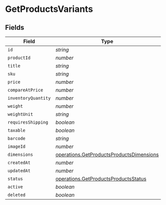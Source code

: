 # GetProductsVariants


## Fields

| Field                                                                                                | Type                                                                                                 | Required                                                                                             | Description                                                                                          |
| ---------------------------------------------------------------------------------------------------- | ---------------------------------------------------------------------------------------------------- | ---------------------------------------------------------------------------------------------------- | ---------------------------------------------------------------------------------------------------- |
| `id`                                                                                                 | *string*                                                                                             | :heavy_minus_sign:                                                                                   | N/A                                                                                                  |
| `productId`                                                                                          | *number*                                                                                             | :heavy_minus_sign:                                                                                   | N/A                                                                                                  |
| `title`                                                                                              | *string*                                                                                             | :heavy_minus_sign:                                                                                   | N/A                                                                                                  |
| `sku`                                                                                                | *string*                                                                                             | :heavy_minus_sign:                                                                                   | N/A                                                                                                  |
| `price`                                                                                              | *number*                                                                                             | :heavy_minus_sign:                                                                                   | N/A                                                                                                  |
| `compareAtPrice`                                                                                     | *number*                                                                                             | :heavy_minus_sign:                                                                                   | N/A                                                                                                  |
| `inventoryQuantity`                                                                                  | *number*                                                                                             | :heavy_minus_sign:                                                                                   | N/A                                                                                                  |
| `weight`                                                                                             | *number*                                                                                             | :heavy_minus_sign:                                                                                   | N/A                                                                                                  |
| `weightUnit`                                                                                         | *string*                                                                                             | :heavy_minus_sign:                                                                                   | N/A                                                                                                  |
| `requiresShipping`                                                                                   | *boolean*                                                                                            | :heavy_minus_sign:                                                                                   | N/A                                                                                                  |
| `taxable`                                                                                            | *boolean*                                                                                            | :heavy_minus_sign:                                                                                   | N/A                                                                                                  |
| `barcode`                                                                                            | *string*                                                                                             | :heavy_minus_sign:                                                                                   | N/A                                                                                                  |
| `imageId`                                                                                            | *number*                                                                                             | :heavy_minus_sign:                                                                                   | N/A                                                                                                  |
| `dimensions`                                                                                         | [operations.GetProductsProductsDimensions](../../models/operations/getproductsproductsdimensions.md) | :heavy_minus_sign:                                                                                   | N/A                                                                                                  |
| `createdAt`                                                                                          | *number*                                                                                             | :heavy_minus_sign:                                                                                   | N/A                                                                                                  |
| `updatedAt`                                                                                          | *number*                                                                                             | :heavy_minus_sign:                                                                                   | N/A                                                                                                  |
| `status`                                                                                             | [operations.GetProductsProductsStatus](../../models/operations/getproductsproductsstatus.md)         | :heavy_minus_sign:                                                                                   | N/A                                                                                                  |
| `active`                                                                                             | *boolean*                                                                                            | :heavy_minus_sign:                                                                                   | N/A                                                                                                  |
| `deleted`                                                                                            | *boolean*                                                                                            | :heavy_minus_sign:                                                                                   | N/A                                                                                                  |